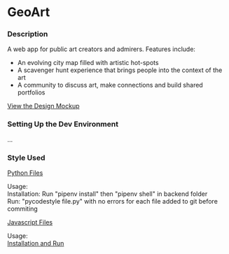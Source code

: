 # GeoArt

### Description

A web app for public art creators and admirers. Features include:

- An evolving city map filled with artistic hot-spots
- A scavenger hunt experience that brings people into the context of the art
- A community to discuss art, make connections and build shared portfolios

[View the Design Mockup](https://framer.com/share/Wireframing--gsKx6BvxCiPsUeIGlnqr/z3TC9SJ5A)

### Setting Up the Dev Environment

...

### Style Used
[Python Files](https://pycodestyle.pycqa.org/en/latest/index.html)
    
Usage:  
Installation: Run "pipenv install" then "pipenv shell" in backend folder  
Run: "pycodestyle file.py" with no errors for each file added to git before commiting

[Javascript Files](https://prettier.io/docs/en/index.html)
    
Usage:  
[Installation and Run](https://prettier.io/docs/en/install.html)
